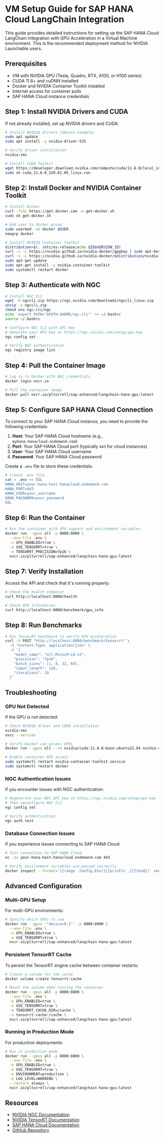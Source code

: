 # VM Setup Guide for SAP HANA Cloud LangChain Integration

This guide provides detailed instructions for setting up the SAP HANA Cloud LangChain Integration with GPU Acceleration in a Virtual Machine environment. This is the recommended deployment method for NVIDIA Launchable users.

## Prerequisites

- VM with NVIDIA GPU (Tesla, Quadro, RTX, A100, or H100 series)
- CUDA 11.8+ and cuDNN installed
- Docker and NVIDIA Container Toolkit installed
- Internet access for container pulls
- SAP HANA Cloud instance credentials

## Step 1: Install NVIDIA Drivers and CUDA

If not already installed, set up NVIDIA drivers and CUDA:

```bash
# Install NVIDIA drivers (Ubuntu example)
sudo apt update
sudo apt install -y nvidia-driver-525

# Verify driver installation
nvidia-smi

# Install CUDA Toolkit
wget https://developer.download.nvidia.com/compute/cuda/11.8.0/local_installers/cuda_11.8.0_520.61.05_linux.run
sudo sh cuda_11.8.0_520.61.05_linux.run
```

## Step 2: Install Docker and NVIDIA Container Toolkit

```bash
# Install Docker
curl -fsSL https://get.docker.com -o get-docker.sh
sudo sh get-docker.sh

# Add user to docker group
sudo usermod -aG docker $USER
newgrp docker

# Install NVIDIA Container Toolkit
distribution=$(. /etc/os-release;echo $ID$VERSION_ID)
curl -s -L https://nvidia.github.io/nvidia-docker/gpgkey | sudo apt-key add -
curl -s -L https://nvidia.github.io/nvidia-docker/$distribution/nvidia-docker.list | sudo tee /etc/apt/sources.list.d/nvidia-docker.list
sudo apt-get update
sudo apt-get install -y nvidia-container-toolkit
sudo systemctl restart docker
```

## Step 3: Authenticate with NGC

```bash
# Install NGC CLI
wget -O ngccli.zip https://ngc.nvidia.com/downloads/ngccli_linux.zip
unzip -o ngccli.zip
chmod u+x ngc-cli/ngc
echo 'export PATH="$PATH:$HOME/ngc-cli"' >> ~/.bashrc
source ~/.bashrc

# Configure NGC CLI with API key
# Generate your API key at https://ngc.nvidia.com/setup/api-key
ngc config set

# Verify NGC authentication
ngc registry image list
```

## Step 4: Pull the Container Image

```bash
# Log in to Docker with NGC credentials
docker login nvcr.io

# Pull the container image
docker pull nvcr.io/plturrell/sap-enhanced/langchain-hana-gpu:latest
```

## Step 5: Configure SAP HANA Cloud Connection

To connect to your SAP HANA Cloud instance, you need to provide the following credentials:

1. **Host**: Your SAP HANA Cloud hostname (e.g., `myhana.hanacloud.ondemand.com`)
2. **Port**: Your SAP HANA Cloud port (typically `443` for cloud instances)
3. **User**: Your SAP HANA Cloud username
4. **Password**: Your SAP HANA Cloud password

Create a `.env` file to store these credentials:

```bash
# Create .env file
cat > .env << EOL
HANA_HOST=your-hana-host.hanacloud.ondemand.com
HANA_PORT=443
HANA_USER=your_username
HANA_PASSWORD=your_password
EOL
```

## Step 6: Run the Container

```bash
# Run the container with GPU support and environment variables
docker run --gpus all -p 8000:8000 \
  --env-file .env \
  -e GPU_ENABLED=true \
  -e USE_TENSORRT=true \
  -e TENSORRT_PRECISION=fp16 \
  nvcr.io/plturrell/sap-enhanced/langchain-hana-gpu:latest
```

## Step 7: Verify Installation

Access the API and check that it's running properly:

```bash
# Check the health endpoint
curl http://localhost:8000/health

# Check GPU information
curl http://localhost:8000/benchmark/gpu_info
```

## Step 8: Run Benchmarks

```bash
# Run TensorRT benchmark to verify GPU acceleration
curl -X POST "http://localhost:8000/benchmark/tensorrt" \
  -H "Content-Type: application/json" \
  -d '{
    "model_name": "all-MiniLM-L6-v2",
    "precision": "fp16",
    "batch_sizes": [1, 8, 32, 64],
    "input_length": 128,
    "iterations": 10
  }'
```

## Troubleshooting

### GPU Not Detected

If the GPU is not detected:

```bash
# Check NVIDIA driver and CUDA installation
nvidia-smi
nvcc --version

# Verify Docker can access GPUs
docker run --gpus all --rm nvidia/cuda:11.8.0-base-ubuntu22.04 nvidia-smi

# Enable container GPU access
sudo systemctl restart nvidia-container-toolkit.service
sudo systemctl restart docker
```

### NGC Authentication Issues

If you encounter issues with NGC authentication:

```bash
# Regenerate your NGC API key at https://ngc.nvidia.com/setup/api-key
# Then reconfigure NGC CLI
ngc config set

# Verify authentication
ngc auth test
```

### Database Connection Issues

If you experience issues connecting to SAP HANA Cloud:

```bash
# Test connection to SAP HANA Cloud
nc -zv your-hana-host.hanacloud.ondemand.com 443

# Verify environment variables are passed correctly
docker inspect --format='{{range .Config.Env}}{{println .}}{{end}}' <container_id>
```

## Advanced Configuration

### Multi-GPU Setup

For multi-GPU environments:

```bash
# Specify which GPUs to use
docker run --gpus '"device=0,1"' -p 8000:8000 \
  --env-file .env \
  -e GPU_ENABLED=true \
  -e USE_TENSORRT=true \
  nvcr.io/plturrell/sap-enhanced/langchain-hana-gpu:latest
```

### Persistent TensorRT Cache

To persist the TensorRT engine cache between container restarts:

```bash
# Create a volume for the cache
docker volume create tensorrt-cache

# Mount the volume when running the container
docker run --gpus all -p 8000:8000 \
  --env-file .env \
  -e GPU_ENABLED=true \
  -e USE_TENSORRT=true \
  -e TENSORRT_CACHE_DIR=/cache \
  -v tensorrt-cache:/cache \
  nvcr.io/plturrell/sap-enhanced/langchain-hana-gpu:latest
```

### Running in Production Mode

For production deployments:

```bash
# Run in production mode
docker run --gpus all -p 8000:8000 \
  --env-file .env \
  -e GPU_ENABLED=true \
  -e USE_TENSORRT=true \
  -e ENVIRONMENT=production \
  -e LOG_LEVEL=WARNING \
  --restart always \
  nvcr.io/plturrell/sap-enhanced/langchain-hana-gpu:latest
```

## Resources

- [NVIDIA NGC Documentation](https://docs.nvidia.com/ngc/)
- [NVIDIA TensorRT Documentation](https://developer.nvidia.com/tensorrt)
- [SAP HANA Cloud Documentation](https://help.sap.com/docs/hana-cloud)
- [GitHub Repository](https://github.com/plturrell/langchain-integration-for-sap-hana-cloud)
